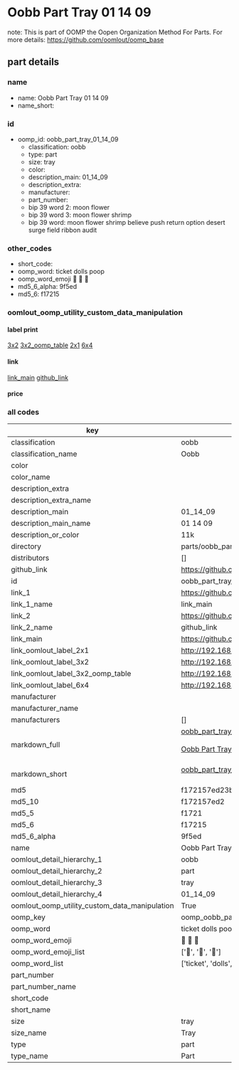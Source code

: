 # Oobb Part Tray 01 14 09  

note: This is part of OOMP the Oopen Organization Method For Parts. For more details: https://github.com/oomlout/oomp_base

##  part details





### name
* name: Oobb Part Tray 01 14 09
* name_short: 
### id
* oomp_id: oobb_part_tray_01_14_09
  * classification: oobb
  * type: part
  * size: tray
  * color: 
  * description_main: 01_14_09
  * description_extra: 
  * manufacturer: 
  * part_number: 
  * bip 39 word 2: moon flower
  * bip 39 word 3: moon flower shrimp
  * bip 39 word: moon flower shrimp believe push return option desert surge field ribbon audit

### other_codes
* short_code: 
* oomp_word: ticket dolls poop
* oomp_word_emoji :ticket: :dolls: :poop:
* md5_6_alpha: 9f5ed
* md5_6: f17215






### oomlout_oomp_utility_custom_data_manipulation
#### label print
[3x2](http://192.168.1.245:1112/?label=oomp%209f5ed)
[3x2_oomp_table](http://192.168.1.107:1112/?label=oomp%209f5ed)
[2x1](http://192.168.1.242:1112/?label=oomp%209f5ed)
[6x4](http://192.168.1.55:1112/?label=oomp%209f5ed)    

#### link

[link_main](https://github.com/oomlout/oomlout_oomp_current_version_messy/tree/main/parts/oobb_part_tray_01_14_09) [github_link](https://github.com/oomlout/oomlout_oomp_part_src/tree/main/parts/oobb_part_tray_01_14_09)                             

#### price







### all codes 
| key | value |  
| --- | --- |  
| classification | oobb |  
| classification_name | Oobb |  
| color |  |  
| color_name |  |  
| description_extra |  |  
| description_extra_name |  |  
| description_main | 01_14_09 |  
| description_main_name | 01 14 09 |  
| description_or_color | 11k |  
| directory | parts/oobb_part_tray_01_14_09 |  
| distributors | [] |  
| github_link | https://github.com/oomlout/oomlout_oomp_part_src/tree/main/parts/oobb_part_tray_01_14_09 |  
| id | oobb_part_tray_01_14_09 |  
| link_1 | https://github.com/oomlout/oomlout_oomp_current_version_messy/tree/main/parts/oobb_part_tray_01_14_09 |  
| link_1_name | link_main |  
| link_2 | https://github.com/oomlout/oomlout_oomp_part_src/tree/main/parts/oobb_part_tray_01_14_09 |  
| link_2_name | github_link |  
| link_main | https://github.com/oomlout/oomlout_oomp_current_version_messy/tree/main/parts/oobb_part_tray_01_14_09 |  
| link_oomlout_label_2x1 | http://192.168.1.242:1112/?label=oomp%209f5ed |  
| link_oomlout_label_3x2 | http://192.168.1.245:1112/?label=oomp%209f5ed |  
| link_oomlout_label_3x2_oomp_table | http://192.168.1.107:1112/?label=oomp%209f5ed |  
| link_oomlout_label_6x4 | http://192.168.1.55:1112/?label=oomp%209f5ed |  
| manufacturer |  |  
| manufacturer_name |  |  
| manufacturers | [] |  
| markdown_full | [oobb_part_tray_01_14_09](https://github.com/oomlout/oomlout_oomp_current_version_messy/tree/main/parts/oobb_part_tray_01_14_09)<br>[](https://github.com/oomlout/oomlout_oomp_current_version_messy/tree/main/parts/oobb_part_tray_01_14_09)<br>[Oobb Part Tray 01 14 09](https://github.com/oomlout/oomlout_oomp_current_version_messy/tree/main/parts/oobb_part_tray_01_14_09)<br><br> |  
| markdown_short | [oobb_part_tray_01_14_09](https://github.com/oomlout/oomlout_oomp_current_version_messy/tree/main/parts/oobb_part_tray_01_14_09)<br><br> |  
| md5 | f172157ed23bb376e0d7514b8e56647c |  
| md5_10 | f172157ed2 |  
| md5_5 | f1721 |  
| md5_6 | f17215 |  
| md5_6_alpha | 9f5ed |  
| name | Oobb Part Tray 01 14 09 |  
| oomlout_detail_hierarchy_1 | oobb |  
| oomlout_detail_hierarchy_2 | part |  
| oomlout_detail_hierarchy_3 | tray |  
| oomlout_detail_hierarchy_4 | 01_14_09 |  
| oomlout_oomp_utility_custom_data_manipulation | True |  
| oomp_key | oomp_oobb_part_tray_01_14_09 |  
| oomp_word | ticket dolls poop |  
| oomp_word_emoji | :ticket: :dolls: :poop: |  
| oomp_word_emoji_list | [':ticket:', ':dolls:', ':poop:'] |  
| oomp_word_list | ['ticket', 'dolls', 'poop'] |  
| part_number |  |  
| part_number_name |  |  
| short_code |  |  
| short_name |  |  
| size | tray |  
| size_name | Tray |  
| type | part |  
| type_name | Part |  
